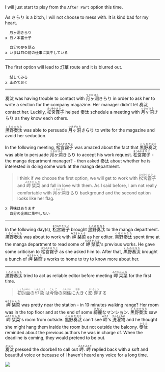 I will just start to play from the `After Part` option this time.

As きらり is a bitch, I will not choose to mess with. It is kind bad for my heart.

```
  月ヶ洞きらり
x 日ノ本富士子
```

```
  自分の夢を語る
x いまは目の前の仕事に集中している
```

---

The first option will lead to 灯華 route and it is blurred out.

```
  試してみる
x 止めておく
```

---

奏汰 was having trouble to contact with <ruby>月ヶ洞<rt>つきがほら</rt>きらり</rt></ruby> in order to ask her to write a section for the company magazine. Her manager didn't let 奏汰 contact her. Luckily, <ruby>松宮<rt>まつみや</rt>霧子<rt>きりこ</rt></ruby> helped 奏汰 schedule a meeting with <ruby>月ヶ洞<rt>つきがほら</rt>きらり</rt></ruby> as they know each others.

<ruby>黒野<rt>くろの</rt>奏汰<rt>かなた</rt></ruby> was able to persuade <ruby>月ヶ洞<rt>つきがほら</rt>きらり</rt></ruby> to write for the magazine and avoid her seduction.

In the following meeting, <ruby>松宮<rt>まつみや</rt>霧子<rt>きりこ</rt></ruby> was amazed about the fact that <ruby>黒野<rt>くろの</rt>奏汰<rt>かなた</rt></ruby> was able to persuade <ruby>月ヶ洞<rt>つきがほら</rt>きらり</rt></ruby> to accept his work request. <ruby>松宮<rt>まつみや</rt>霧子<rt>きりこ</rt></ruby> - the manga department manager? - then asked 奏汰 about whether he is interested in doing some work at the manga department.

> I think if we choose the first option, we will get to work with <ruby>松宮<rt>まつみや</rt>霧子<rt>きりこ</rt></ruby> and <ruby>岬<rt>みさき</rt>栞菜<rt>かんな</rt></ruby> and fall in love with them. As I said before, I am not really comfortable with <ruby>月ヶ洞<rt>つきがほら</rt>きらり</rt></ruby> background and the second option looks like her flag.

```
x 興味はあります
  自分の企画に集中したい
```

---

In the following day(s), <ruby>松宮<rt>まつみや</rt>霧子<rt>きりこ</rt></ruby> brought <ruby>黒野<rt>くろの</rt>奏汰<rt>かなた</rt></ruby> to the manga department. <ruby>黒野<rt>くろの</rt>奏汰<rt>かなた</rt></ruby> was about to work with <ruby>岬<rt>みさき</rt>栞菜<rt>かんな</rt></ruby> as her editor. <ruby>黒野<rt>くろの</rt>奏汰<rt>かなた</rt></ruby> spent time at the manga department to read some of <ruby>岬<rt>みさき</rt>栞菜<rt>かんな</rt></ruby>'s previous works. He gave some criticism to <ruby>松宮<rt>まつみや</rt>霧子<rt>きりこ</rt></ruby> as she asked him to. After that, <ruby>黒野<rt>くろの</rt>奏汰<rt>かなた</rt></ruby> brought a bunch of <ruby>岬<rt>みさき</rt>栞菜<rt>かんな</rt></ruby>'s works to home to try to know more about her.

---

<ruby>黒野<rt>くろの</rt>奏汰<rt>かなた</rt></ruby> tried to act as reliable editor before meeting <ruby>岬<rt>みさき</rt>栞菜<rt>かんな</rt></ruby> for the first time.

> <ruby>初<rt>しょ</rt>対<rt>たい</rt>面<rt>めん</rt>の<rt></rt>印<rt>いん</rt>象<rt>しょう</rt>は<rt></rt>今<rt>こん</rt>後<rt>ご</rt>の<rt></rt>関<rt>かん</rt>係<rt>けい</rt>に<rt></rt>大<rt>おお</rt>きく<rt></rt>影<rt>えい</rt>響<rt>きょう</rt>する</ruby>

<ruby>岬<rt>みさき</rt>栞菜<rt>かんな</rt></ruby> was pretty near the station - in 10 minutes walking range? Her room was in the top floor and at the end of some <ruby>綺麗<rt>きれい</rt>なマンション</ruby>. <ruby>黒野<rt>くろの</rt>奏汰<rt>かなた</rt></ruby> saw <ruby>岬<rt>みさき</rt>栞菜<rt>かんな</rt></ruby>'s room from outside. <ruby>黒野<rt>くろの</rt>奏汰<rt>かなた</rt></ruby> can't see <ruby>岬<rt>みさき</rt></ruby>'s <ruby>洗<rt>せん</rt>濯<rt>たく</rt>物<rt>もの</rt></ruby> and he thought she might hang them inside the room but not outside the balcony. <ruby>奏汰<rt>かなた</rt></ruby> reminded about the previous authors he was in charge of. When the deadline is coming, they would pretend to be out.

<ruby>奏汰<rt>かなた</rt></ruby> pressed the doorbell to call out <ruby>岬<rt>みさき</rt></ruby>. <ruby>岬<rt>みさき</rt></ruby> replied back with a soft and beautiful voice or because of I haven't heard any voice for a long time.

![](https://i.imgur.com/qXLuCcb.png)
